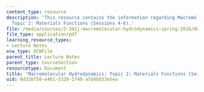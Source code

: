 ```yaml
---
content_type: resource
description: 'This resource contains the information regarding Macromolecular Hydrodynamics:
  Topic 2: Materials Functions (Sessions 4-6).'
file: /media/courses/2-341j-macromolecular-hydrodynamics-spring-2016/0d326f50e4b153281740a7d4b933e5ea_MIT2_341JS16_Lec06-slides.pdf
file_type: application/pdf
learning_resource_types:
- Lecture Notes
ocw_type: OCWFile
parent_title: Lecture Notes
parent_type: CourseSection
resourcetype: Document
title: 'Macromolecular Hydrodynamics: Topic 2: Materials Functions (Sessions 4-6)'
uid: 0d326f50-e4b1-5328-1740-a7d4b933e5ea
---
```


